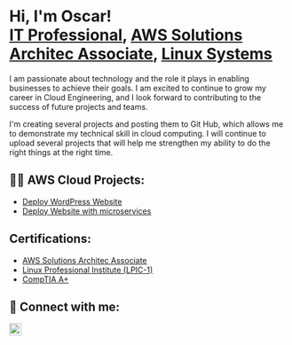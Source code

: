 <h1>Hi, I'm Oscar! <br/><a href="https://github.com/OscarSLopez09">IT Professional</a>, <a href="https://www.linkedin.com//in/oscar-s-lopez-3b568b189/">AWS Solutions Architec Associate</a>, <a href="https://www.linkedin.com//in/oscar-s-lopez-3b568b189/">Linux Systems</a></h1>

I am passionate about technology and the role it plays in enabling businesses to achieve their goals. I am excited to continue to grow my career in Cloud Engineering, and I look forward to contributing to the success of future projects and teams.


I'm creating several projects and posting them to Git Hub, which allows me to demonstrate my technical skill in cloud computing. I will continue to upload several projects that will help me strengthen my ability to do the right things at the right time.

<h2>👨‍💻 AWS Cloud Projects:</h2>

- [Deploy WordPress Website](https://github.com/OscarSLopez09/WordPress-website-deployment)
- [Deploy Website with microservices](https://github.com/OscarSLopez09/Deploy-Website-with-microservices)
 

<h2>Certifications:</h2>

- [AWS Solutions Architec Associate](https://www.credly.com/badges/6d4068d1-22fc-4737-87f9-497d66f67f59/linked_in_profile)
- [Linux Professional Institute (LPIC-1)](https://www.linkedin.com//in/oscar-s-lopez-3b568b189/)
- [CompTIA A+](https://www.linkedin.com//in/oscar-s-lopez-3b568b189/)



<h2> 🤳 Connect with me:</h2>



[<img align="left" alt="JoshMadakor | LinkedIn" width="22px" src="https://cdn.jsdelivr.net/npm/simple-icons@v3/icons/linkedin.svg" />][linkedin]





[linkedin]: https://www.linkedin.com//in/oscar-s-lopez-3b568b189/

<!--
**OscarSLopez09** is a ✨ _special_ ✨ repository because its `README.md` (this file) appears on your GitHub profile.

Here are some ideas to get you started:

- 🔭 I’m currently working on ...
- 🌱 I’m currently learning ...
- 👯 I’m looking to collaborate on ...
- 🤔 I’m looking for help with ...
- 💬 Ask me about ...
- 📫 How to reach me: ...
- 😄 Pronouns: ...
- ⚡ Fun fact: ...
-->
